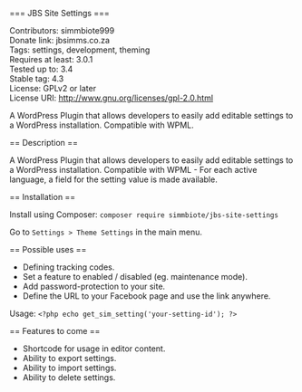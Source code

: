 === JBS Site Settings === 

Contributors: simmbiote999 \
Donate link: jbsimms.co.za \
Tags: settings, development, theming \
Requires at least: 3.0.1 \
Tested up to: 3.4 \
Stable tag: 4.3 \
License: GPLv2 or later \
License URI: http://www.gnu.org/licenses/gpl-2.0.html 

A WordPress Plugin that allows developers to easily add editable settings to a WordPress installation. Compatible with WPML.

== Description ==

A WordPress Plugin that allows developers to easily add editable settings to a WordPress installation.
Compatible with WPML - For each active language, a field for the setting value is made available.

== Installation ==

Install using Composer:
`composer require simmbiote/jbs-site-settings`

Go to `Settings > Theme Settings` in the main menu.

== Possible uses ==

* Defining tracking codes.
* Set a feature to enabled / disabled (eg. maintenance mode).
* Add password-protection to your site.
* Define the URL to your Facebook page and use the link anywhere.

Usage:
`<?php echo get_sim_setting('your-setting-id'); ?>`


== Features to come ==

* Shortcode for usage in editor content.
* Ability to export settings.
* Ability to import settings.
* Ability to delete settings.

